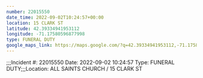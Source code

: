 ```yaml
---
number: 22015550
date_time: 2022-09-02T10:24:57+00:00
location: 15 CLARK ST
latitude: 42.39334941953112
longitude: -71.17580596877998
type: FUNERAL DUTY
google_maps_link: https://maps.google.com/?q=42.39334941953112,-71.17580596877998
---
```


;;;Incident #: 22015550  Date: 2022-09-02 10:24:57   Type: FUNERAL DUTY;;;Location: ALL SAINTS CHURCH / 15 CLARK ST
